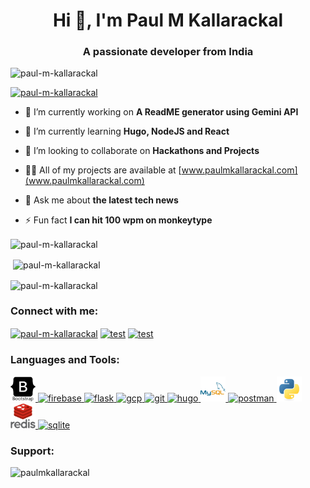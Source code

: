 <h1 align="center">Hi 👋, I'm Paul M Kallarackal</h1>
<h3 align="center">A passionate developer from India</h3>

<p align="left"> <img src="https://komarev.com/ghpvc/?username=paul-m-kallarackal&label=Profile%20views&color=0eb498&style=flat" alt="paul-m-kallarackal" /> </p>

<p align="left"> <a href="https://github.com/ryo-ma/github-profile-trophy"><img src="https://github-profile-trophy.vercel.app/?username=paul-m-kallarackal" alt="paul-m-kallarackal" /></a> </p>

- 🔭 I’m currently working on **A ReadME generator using Gemini API**

- 🌱 I’m currently learning **Hugo, NodeJS and React**

- 👯 I’m looking to collaborate on **Hackathons and Projects**

- 👨‍💻 All of my projects are available at [www.paulmkallarackal.com](www.paulmkallarackal.com)

- 💬 Ask me about **the latest tech news**

- ⚡ Fun fact **I can hit 100 wpm on monkeytype**

<p><img align="center" src="https://github-readme-stats.vercel.app/api/top-langs?username=paul-m-kallarackal&show_icons=true&theme=dark&text_color=ffffff&locale=en&layout=compact" alt="paul-m-kallarackal" /></p>

<p>&nbsp;<img align="center" src="https://github-readme-stats.vercel.app/api?username=paul-m-kallarackal&show_icons=true&theme=dark&title_color=ffffff&text_color=ffffff&bg_color=000000&cache_seconds=3600&locale=en" alt="paul-m-kallarackal" /></p>

<p><img align="center" src="https://github-readme-streak-stats.herokuapp.com/?user=paul-m-kallarackal&theme=dark" alt="paul-m-kallarackal" /></p>

<h3 align="left">Connect with me:</h3>
<p align="left">
<a href="https://linkedin.com/in/paul-m-kallarackal" target="blank"><img align="center" src="https://raw.githubusercontent.com/rahuldkjain/github-profile-readme-generator/master/src/images/icons/Social/linked-in-alt.svg" alt="paul-m-kallarackal" height="30" width="40" /></a>
<a href="https://www.youtube.com/c/test" target="blank"><img align="center" src="https://raw.githubusercontent.com/rahuldkjain/github-profile-readme-generator/master/src/images/icons/Social/youtube.svg" alt="test" height="30" width="40" /></a>
<a href="https://discord.gg/test" target="blank"><img align="center" src="https://raw.githubusercontent.com/rahuldkjain/github-profile-readme-generator/master/src/images/icons/Social/discord.svg" alt="test" height="30" width="40" /></a>
</p>

<h3 align="left">Languages and Tools:</h3>
<p align="left"> <a href="https://getbootstrap.com" target="_blank" rel="noreferrer"> <img src="https://raw.githubusercontent.com/devicons/devicon/master/icons/bootstrap/bootstrap-plain-wordmark.svg" alt="bootstrap" width="40" height="40"/> </a> <a href="https://firebase.google.com/" target="_blank" rel="noreferrer"> <img src="https://www.vectorlogo.zone/logos/firebase/firebase-icon.svg" alt="firebase" width="40" height="40"/> </a> <a href="https://flask.palletsprojects.com/" target="_blank" rel="noreferrer"> <img src="https://www.vectorlogo.zone/logos/pocoo_flask/pocoo_flask-icon.svg" alt="flask" width="40" height="40"/> </a> <a href="https://cloud.google.com" target="_blank" rel="noreferrer"> <img src="https://www.vectorlogo.zone/logos/google_cloud/google_cloud-icon.svg" alt="gcp" width="40" height="40"/> </a> <a href="https://git-scm.com/" target="_blank" rel="noreferrer"> <img src="https://www.vectorlogo.zone/logos/git-scm/git-scm-icon.svg" alt="git" width="40" height="40"/> </a> <a href="https://gohugo.io/" target="_blank" rel="noreferrer"> <img src="https://api.iconify.design/logos-hugo.svg" alt="hugo" width="40" height="40"/> </a> <a href="https://www.mysql.com/" target="_blank" rel="noreferrer"> <img src="https://raw.githubusercontent.com/devicons/devicon/master/icons/mysql/mysql-original-wordmark.svg" alt="mysql" width="40" height="40"/> </a> <a href="https://postman.com" target="_blank" rel="noreferrer"> <img src="https://www.vectorlogo.zone/logos/getpostman/getpostman-icon.svg" alt="postman" width="40" height="40"/> </a> <a href="https://www.python.org" target="_blank" rel="noreferrer"> <img src="https://raw.githubusercontent.com/devicons/devicon/master/icons/python/python-original.svg" alt="python" width="40" height="40"/> </a> <a href="https://redis.io" target="_blank" rel="noreferrer"> <img src="https://raw.githubusercontent.com/devicons/devicon/master/icons/redis/redis-original-wordmark.svg" alt="redis" width="40" height="40"/> </a> <a href="https://www.sqlite.org/" target="_blank" rel="noreferrer"> <img src="https://www.vectorlogo.zone/logos/sqlite/sqlite-icon.svg" alt="sqlite" width="40" height="40"/> </a> </p>

<h3 align="left">Support:</h3>
<p><a href="https://www.buymeacoffee.com/paulmkallarackal"> <img align="left" src="https://cdn.buymeacoffee.com/buttons/v2/default-yellow.png" height="50" width="210" alt="paulmkallarackal" /></a></p><br><br><br><br>


